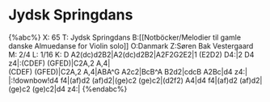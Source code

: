 # Jydsk Springdans

{%abc%}
X: 65
T: Jydsk Springdans
B:[[Notböcker/Melodier til gamle danske Almuedanse for Violin solo]]
O:Danmark
Z:Søren Bak Vestergaard
M: 2/4
L: 1/16
K: D
A2(dc)d2B2|A2(dc)d2B2|A2F2G2E2|1 (E2D2) D4:|2 D4 z4|:(CDEF) (GFED)|C2A,2 A,4|\
(CDEF) (GFED)|C2A,2 A,4|ABA^G A2c2|BcB^A B2d2|cdcB A2Bc|d4 z4:|\
|:!downbow!d4 f4|(af)d2 (af)d2|(ge)c2 (ge)c2|(d2f2) A4|d4 f4|(af)d2 (af)d2|(ge)c2 (ge)c2|d4 z4:|
{%endabc%}
